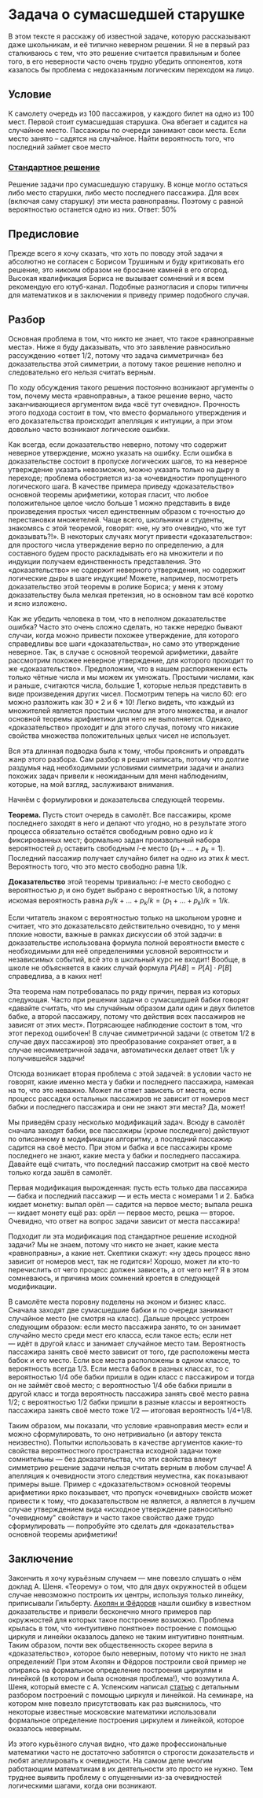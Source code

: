 # Задача о сумасшедшей старушке 

В этом тексте я расскажу об известной задаче, которую рассказывают даже школьникам, и её типично неверном решении. Я не в первый раз сталкиваюсь с тем, что это решение считается правильным и более того, в его неверности часто очень трудно убедить оппонентов, хотя казалось бы проблема с недоказанным логическим переходом на лицо.

## Условие

К самолету очередь из 100 пассажиров, у каждого билет на одно из 100 мест. Первой стоит сумасшедшая старушка. Она вбегает и садится на случайное место. Пассажиры по очереди занимают свои места. Если место занято – садятся на случайное. Найти вероятность того, что последний займет свое место

### [Стандартное решение](https://twitter.com/TrushinBV/status/1695349534786752690?s=20)

Решение задачи про сумасшедшую старушку. В конце могло остаться либо место старушки, либо место последнего пассажира. Для всех (включая саму старушку) эти места равноправны. Поэтому с равной вероятностью останется одно из них. Ответ: 50%



## Предисловие

Прежде всего я хочу сказать, что хоть по поводу этой задачи я абсолютно не согласен с Борисом Трушиным и буду критиковать его решение, это никоим образом не бросание камней в его огород. Высокая квалификация Бориса не вызывает сомнений и я всем рекомендую его ютуб-канал. Подобные разногласия и споры типичны для математиков и в заключении я приведу пример подобного случая.



## Разбор

Основная проблема в том, что никто не знает, что такое «равноправные места». Ниже я буду даказывать, что это заявление равносильно рассуждению «ответ 1/2, потому что задача симметрична»  без доказательства этой симметрии, а потому такое решение неполно и следовательно его нельзя считать верным. 

По ходу обсуждения такого решения постоянно возникают аргументы о том, почему места «равноправны», а такое решение верно, часто заканчивающиеся аргументом вида «всё тут очевидно». Прочность этого подхода состоит в том, что вместо формального утверждения и его доказательства происходит апелляция к интуиции, а при этом довольно часто возникают логические ошибки. 

Как всегда, если доказательство неверно, потому что содержит неверное утверждение, можно указать на ошибку. Если ошибка в доказательстве состоит в пропуске логических шагов, то на неверное утверждение указать невозможно, можно указать только на дыру в переходе; проблема обостряется из-за «очевидности» пропущенного логического шага. В качестве примера приведу «доказательство» основной теоремы арифметики, которая гласит, что любое положительное целое число больше 1 можно представить в виде произведения простых чисел единственным образом с точностью до перестановки множетелей. Чаще всего, школьники и студенты, знакомясь с этой теоремой, говорят: «не, ну это очевидно, что же тут доказывать?!». В некоторых случаях могут привести «доказательство»: для простого числа утверждение верно по определению, а для составного будем просто раскладывать его на множители и по индукции получаем единственность представления. Это «доказательство» не содержит неверного утверждения, но содержит логические дыры в шаге индукции! Можете, например, посмотреть доказательство этой теоремы в ролике Бориса; у меня к этому доказательству была мелкая претензия, но в основном там всё коротко и ясно изложено.

Как же убедить человека в том, что в неполном доказательстве ошибка? Часто это очень сложно  сделать, но также нередко бывают случаи, когда можно привести похожее утверждение, для которого справедливы все шаги «доказательства», но само это утверждение неверное. Так, в случае с основной теоремой арифметики, давайте рассмотрим похожее неверное утверждение, для которого проходит то же «доказательство». Предположим, что в нашем распоряжении есть только чётные числа и мы можем их умножать. Простыми числами, как и раньше, считаются числа, большие 1, которые нельзя представить в виде произведения других чисел. Посмотрим теперь на число 60: его можно разложить как $30*2$ и $6 * 10$! Легко видеть, что каждый из множителей является простым числом для этого множества, и аналог основной теоремы арифметики для него не выполняется. Однако, «доказательство» проходит и для этого случая, потому что никакие свойства множества положительных целых чисел не использует.

Вся эта длинная подводка была к тому, чтобы прояснить и оправдать жанр этого разбора. Сам разбор я решил написать, потому что долгие раздумья над необходимыми условиями симметрии задачи и анализ похожих задач привели к неожиданным для меня наблюдениям, которые, на мой взгляд, заслуживают внимания.

Начнём с формулировки и доказательсва следующей теоремы. 

**Теорема.** Пусть стоит очередь в самолёт. Все пассажиры, кроме последнего заходят в него и делают что угодно, но в результате этого процесса обязательно остаётся свободным ровно одно из $k$ фиксированных мест; формально задан произвольный набора вероятностей $p_i$ оставить свободным $i$-е место ($p_1 + \ldots+ p_k =1$). Последний пассажир получает случайно билет на одно из этих $k$  мест. Вероятность того, что это место свободно равна $1/k$.

**Доказательство** этой теоремы тривиально: $i$-е место свободно с вероятностью $p_i$ и оно будет выбрано с вероятностью $1/k$,  а потому искомая вероятность равна $p_1/k + \ldots+ p_k/k = (p_1 + \ldots+ p_k)/k =1/k$. 

Если читатель знаком с вероятностью только на школьном уровне и считает, что это доказательсвто действительно очевидно, то у меня плохие новости, важные в рамках дискуссии об этой задачи: в доказательстве использована формула полной вероятности вместе с необходимыми для неё определениями условной вероятности и независимых событий, всё это в школьный курс не входит! Вообще, в школе не объясняется в каких случай формула $P[AB] = P[A]\cdot P[B]$ справедлива, а в каких нет!

Эта теорема нам потребовалась по ряду причин, первая из которых следующая. Часто при решении задачи о сумасшедшей бабки говорят «давайте считать, что мы случайным образом дали один и двух билетов бабке, а второй пассажиру, потому что действия всех пассажиров не зависят от этих мест». Потрясающее наблюдение состоит в том, что этот переход ошибочен! В случае симметричной задачи (с ответом 1/2 в случае двух пассажиров) это преобразование сохраняет ответ, а в случае несимметричной задачи, автоматически делает ответ 1/k у получившейся задачи!

Отсюда возникает вторая проблема с этой задачей: в условии часто не говорят, какие именно места у бабки и последнего пассажира, намекая на то, что это неважно. Может ли ответ зависеть от места, если процесс рассадки остальных пассажиров не зависит от номеров мест бабки и последнего пассажира и они не знают эти места? Да, может!

Мы приведём сразу несколько модификаций задач. Всюду в самолёт сначала заходят бабки, все пассажиры (кроме последнего) действуют по описанному в модификации алгоритму, а последний пассажир садится на своё место. При этом и бабка и все пассажиры кроме последнего не знают, какие места у бабки и последнего пассажира. Давайте ещё считать, что последний пассажир смотрит на своё место только когда зашёл в самолёт.

Первая модификация вырожденная: пусть есть только два пассажира — бабка и последний пассажир — и есть места с номерами 1 и 2. Бабка  кидает монетку: выпал орёл — садится на первое место; выпала решка — кидает монету ещё раз: орёл — первое место, решка — второе. Очевидно, что ответ на вопрос задачи зависит от места пассажира! 

Подходит ли эта модификация под стандартное решение исходной задачи? Мы не знаем, потому что никто не знает, какие места «равноправны», а какие нет. Скептики скажут: «ну здесь процесс явно зависит от номеров мест, так не годится»! Хорошо, может ли кто-то перечислить от чего процесс должен зависеть, а от чего нет? Я в этом сомневаюсь, и причина моих сомнений кроется в следующей модификации.

В самолёте места поровну поделены на эконом и бизнес класс. Сначала заходят две сумасшедшие бабки и по очереди занимают случайное место (не смотря на класс). Дальше процесс устроен следующим образом: если место пассажира занято, то он занимает случайно место среди мест его класса, если такое есть; если нет — идёт в другой класс и занимает случайное место там. Вероятность пассажира занять своё место зависит от того, где расположены места бабок и его место. Если все места расположены в одном классе, то вероятность всегда 1/3. Если места бабок в разных классах, то с вероятностью 1/4 обе бабки пришли в один класс с пассажиром и тогда он не займёт своё место; с вероятностью 1/4 обе бабки пришли в другой класс и тогда вероятность пассажира занять своё место равна 1/2; с вероятностью 1/2 бабки пришли в разные классы и вероятность пассажира занять своё место тоже 1/2 — итоговая вероятность 1/4+1/8. 

Таким образом, мы показали, что условие «равноправия мест» если и можно сформулировать, то оно нетривиально (и автору текста неизвестно). Попытки использовать в качестве аргументов какие-то свойства вероятностного пространства исходной задачи тоже сомнительны — без доказательства, что эти свойства влекут симметрию решение задачи нельзя считать верным в любом случае! А апелляция к очевидности этого следствия неуместна, как показывают примеры выше. Пример с «доказательством» основной теоремы арифметики ярко показывает, что пропуск «очевидных» свойств может привести к тому, что доказательством не является, а является в лучшем случае утверждением вида «исходное утверждение равносильно "очевидному" свойству» и часто такое свойство даже трудо сформулировать — попробуйте это сделать для «доказательства» основной теоремы арифметики!

## Заключение

Закончить я хочу курьёзным случаем — мне повезло слушать о нём доклад А. Шеня. «Теорему» о том, что для двух окружностей в общем случае невозможно построить их центры, используя только линейку, приписывали Гильберту. [Акопян и Фёдоров](https://arxiv.org/abs/1709.02562) нашли ошибку в известном доказательстве и привели бесконечно много примеров пар окружностей для которых такое построение возможно. Проблема крылась в том, что «интуитивно понятное» построение с помощью циркуля и линейки оказалось далеко не таким интуитивно понятным. Таким образом, почти век общественность скорее верила в «доказательство», которое было неверным, потому что никто не знал определений! При этом Акопян и Фёдоров построили свой пример не опираясь на формальное определение построения циркулям и линейкой (в котором и была основная проблема!), что возмутила А. Шеня, который вместе с А. Успенским написал [статью]((https://arxiv.org/pdf/1805.12579.pdf)) с детальным разбором построений с помощью циркуля и линейкой. На семинаре, на котором мне повезло присутствовать как раз выяснилось, что некоторые известные московские математики использовали формальное определение построения циркулем и линейкой, которое оказалось неверным. 

Из этого курьёзного случая видно, что даже профессиональные математики часто не достаточно заботятся  о строгости доказательств и любят апеллировать к очевидности. На самом деле многим работающим математикам в их деятельности это просто не нужно. Тем труднее выявить проблему с опущенными из-за очевидностей логическими шагами, когда они возникают.
